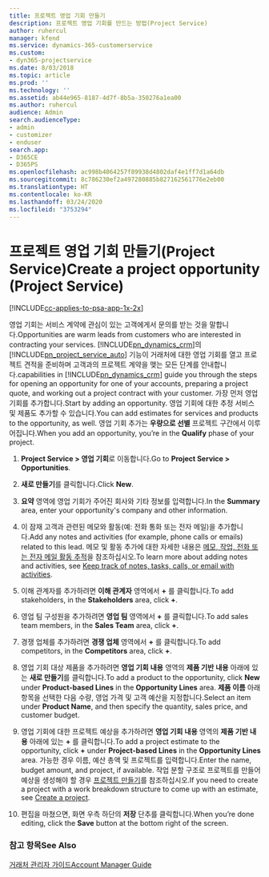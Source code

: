 ```yaml
---
title: 프로젝트 영업 기회 만들기
description: 프로젝트 영업 기회를 만드는 방법(Project Service)
author: ruhercul
manager: kfend
ms.service: dynamics-365-customerservice
ms.custom:
- dyn365-projectservice
ms.date: 8/03/2018
ms.topic: article
ms.prod: ''
ms.technology: ''
ms.assetid: ab44e965-8187-4d7f-8b5a-350276a1ea00
ms.author: ruhercul
audience: Admin
search.audienceType:
- admin
- customizer
- enduser
search.app:
- D365CE
- D365PS
ms.openlocfilehash: ac998b4064257f89938d4802daf4e1ff7d1a64db
ms.sourcegitcommit: 8c786230ef2a497280885b827162561776e2eb00
ms.translationtype: HT
ms.contentlocale: ko-KR
ms.lasthandoff: 03/24/2020
ms.locfileid: "3753294"
---
```

# <a name="create-a-project-opportunity-project-service"></a><span data-ttu-id="da2c1-103">프로젝트 영업 기회 만들기(Project Service)</span><span class="sxs-lookup"><span data-stu-id="da2c1-103">Create a project opportunity (Project Service)</span></span>

[!INCLUDE[cc-applies-to-psa-app-1x-2x](../includes/cc-applies-to-psa-app-1x-2x.md)]

<span data-ttu-id="da2c1-104">영업 기회는 서비스 계약에 관심이 있는 고객에게서 문의를 받는 것을 말합니다.</span><span class="sxs-lookup"><span data-stu-id="da2c1-104">Opportunities are warm leads from customers who are interested in contracting your services.</span></span> [!INCLUDE[pn_dynamics_crm](../includes/pn-dynamics-crm.md)]<span data-ttu-id="da2c1-105">의 [!INCLUDE[pn_project_service_auto](../includes/pn-project-service-auto.md)] 기능이 거래처에 대한 영업 기회를 열고 프로젝트 견적을 준비하며 고객과의 프로젝트 계약을 맺는 모든 단계를 안내합니다.</span><span class="sxs-lookup"><span data-stu-id="da2c1-105">capabilities in [!INCLUDE[pn_dynamics_crm](../includes/pn-dynamics-crm.md)] guide you through the steps for opening an opportunity for one of your accounts, preparing a project quote, and working out a project contract with your customer.</span></span> <span data-ttu-id="da2c1-106">가장 먼저 영업 기회를 추가합니다.</span><span class="sxs-lookup"><span data-stu-id="da2c1-106">Start by adding an opportunity.</span></span> <span data-ttu-id="da2c1-107">영업 기회에 대한 추정 서비스 및 제품도 추가할 수 있습니다.</span><span class="sxs-lookup"><span data-stu-id="da2c1-107">You can add estimates for services and products to the opportunity, as well.</span></span> <span data-ttu-id="da2c1-108">영업 기회 추가는 **우량으로 선별** 프로젝트 구간에서 이루어집니다.</span><span class="sxs-lookup"><span data-stu-id="da2c1-108">When you add an opportunity, you’re in the **Qualify** phase of your project.</span></span>  
  
1.  <span data-ttu-id="da2c1-109">**Project Service > 영업 기회**로 이동합니다.</span><span class="sxs-lookup"><span data-stu-id="da2c1-109">Go to **Project Service > Opportunities**.</span></span>  
  
2.  <span data-ttu-id="da2c1-110">**새로 만들기**를 클릭합니다.</span><span class="sxs-lookup"><span data-stu-id="da2c1-110">Click **New**.</span></span>  
  
3.  <span data-ttu-id="da2c1-111">**요약** 영역에 영업 기회가 주어진 회사와 기타 정보를 입력합니다.</span><span class="sxs-lookup"><span data-stu-id="da2c1-111">In the **Summary** area, enter your opportunity's company and other information.</span></span>  
  
4.  <span data-ttu-id="da2c1-112">이 잠재 고객과 관련된 메모와 활동(예: 전화 통화 또는 전자 메일)을 추가합니다.</span><span class="sxs-lookup"><span data-stu-id="da2c1-112">Add any notes and activities (for example, phone calls or emails) related to this lead.</span></span> <span data-ttu-id="da2c1-113">메모 및 활동 추가에 대한 자세한 내용은 [메모, 작업, 전화 또는 전자 메일 활동 추적](../basics/work-with-activities.md)을 참조하십시오.</span><span class="sxs-lookup"><span data-stu-id="da2c1-113">To learn more about adding notes and activities, see [Keep track of notes, tasks, calls, or email with activities](../basics/work-with-activities.md).</span></span>  
  
5.  <span data-ttu-id="da2c1-114">이해 관계자를 추가하려면 **이해 관계자** 영역에서 **+** 를 클릭합니다.</span><span class="sxs-lookup"><span data-stu-id="da2c1-114">To add stakeholders, in the **Stakeholders** area, click **+**.</span></span>  
  
6.  <span data-ttu-id="da2c1-115">영업 팀 구성원을 추가하려면 **영업 팀** 영역에서 **+** 를 클릭합니다.</span><span class="sxs-lookup"><span data-stu-id="da2c1-115">To add sales team members, in the **Sales Team** area, click **+**.</span></span>  
  
7.  <span data-ttu-id="da2c1-116">경쟁 업체를 추가하려면 **경쟁 업체** 영역에서 **+** 를 클릭합니다.</span><span class="sxs-lookup"><span data-stu-id="da2c1-116">To add competitors, in the **Competitors** area, click **+**.</span></span>  
  
8.  <span data-ttu-id="da2c1-117">영업 기회 대상 제품을 추가하려면 **영업 기회 내용** 영역의 **제품 기반 내용** 아래에 있는 **새로 만들기**를 클릭합니다.</span><span class="sxs-lookup"><span data-stu-id="da2c1-117">To add a product to the opportunity, click **New** under **Product-based Lines** in the **Opportunity Lines** area.</span></span> <span data-ttu-id="da2c1-118">**제품 이름** 아래 항목을 선택한 다음 수량, 영업 가격 및 고객 예산을 지정합니다.</span><span class="sxs-lookup"><span data-stu-id="da2c1-118">Select an item under **Product Name**, and then specify the quantity, sales price, and customer budget.</span></span>  
  
9. <span data-ttu-id="da2c1-119">영업 기회에 대한 프로젝트 예상을 추가하려면 **영업 기회 내용** 영역의 **제품 기반 내용** 아래에 있는 **+** 를 클릭합니다.</span><span class="sxs-lookup"><span data-stu-id="da2c1-119">To add a project estimate to the opportunity, click **+** under **Project-based Lines** in the **Opportunity Lines** area.</span></span> <span data-ttu-id="da2c1-120">가능한 경우 이름, 예산 총액 및 프로젝트를 입력합니다.</span><span class="sxs-lookup"><span data-stu-id="da2c1-120">Enter the name, budget amount, and project, if available.</span></span> <span data-ttu-id="da2c1-121">작업 분할 구조로 프로젝트를 만들어 예상을 생성해야 할 경우 [프로젝트 만들기](../project-service/create-project.md)를 참조하십시오.</span><span class="sxs-lookup"><span data-stu-id="da2c1-121">If you need to create a project with a work breakdown structure to come up with an estimate, see [Create a project](../project-service/create-project.md).</span></span>  
  
10. <span data-ttu-id="da2c1-122">편집을 마쳤으면, 화면 우측 하단의 **저장** 단추를 클릭합니다.</span><span class="sxs-lookup"><span data-stu-id="da2c1-122">When you’re done editing, click the **Save** button at the bottom right of the screen.</span></span>  
  
### <a name="see-also"></a><span data-ttu-id="da2c1-123">참고 항목</span><span class="sxs-lookup"><span data-stu-id="da2c1-123">See Also</span></span>  
 [<span data-ttu-id="da2c1-124">거래처 관리자 가이드</span><span class="sxs-lookup"><span data-stu-id="da2c1-124">Account Manager Guide</span></span>](../project-service/account-manager-guide.md)

